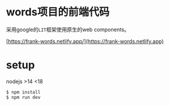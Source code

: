 # words项目的前端代码
采用google的`LIT`框架使用原生的web components。

[https://frank-words.netlify.app/](https://frank-words.netlify.app)
# setup
nodejs >14 <18
```
$ npm install
$ npm run dev
```
